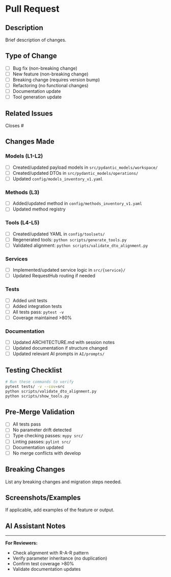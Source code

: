 # Pull Request

## Description
Brief description of changes.

## Type of Change
- [ ] Bug fix (non-breaking change)
- [ ] New feature (non-breaking change)
- [ ] Breaking change (requires version bump)
- [ ] Refactoring (no functional changes)
- [ ] Documentation update
- [ ] Tool generation update

## Related Issues
Closes #

## Changes Made

### Models (L1-L2)
- [ ] Created/updated payload models in `src/pydantic_models/workspace/`
- [ ] Created/updated DTOs in `src/pydantic_models/operations/`
- [ ] Updated `config/models_inventory_v1.yaml`

### Methods (L3)
- [ ] Added/updated method in `config/methods_inventory_v1.yaml`
- [ ] Updated method registry

### Tools (L4-L5)
- [ ] Created/updated YAML in `config/toolsets/`
- [ ] Regenerated tools: `python scripts/generate_tools.py`
- [ ] Validated alignment: `python scripts/validate_dto_alignment.py`

### Services
- [ ] Implemented/updated service logic in `src/{service}/`
- [ ] Updated RequestHub routing if needed

### Tests
- [ ] Added unit tests
- [ ] Added integration tests
- [ ] All tests pass: `pytest -v`
- [ ] Coverage maintained >80%

### Documentation
- [ ] Updated ARCHITECTURE.md with session notes
- [ ] Updated documentation if structure changed
- [ ] Updated relevant AI prompts in `AI/prompts/`

## Testing Checklist
```bash
# Run these commands to verify
pytest tests/ -v --cov=src
python scripts/validate_dto_alignment.py
python scripts/show_tools.py
```

## Pre-Merge Validation
- [ ] All tests pass
- [ ] No parameter drift detected
- [ ] Type checking passes: `mypy src/`
- [ ] Linting passes: `pylint src/`
- [ ] Documentation updated
- [ ] No merge conflicts with develop

## Breaking Changes
List any breaking changes and migration steps needed.

## Screenshots/Examples
If applicable, add examples of the feature or output.

## AI Assistant Notes
<!-- AI assistants can add implementation notes here -->

---

**For Reviewers:**
- Check alignment with R-A-R pattern
- Verify parameter inheritance (no duplication)
- Confirm test coverage >80%
- Validate documentation updates
